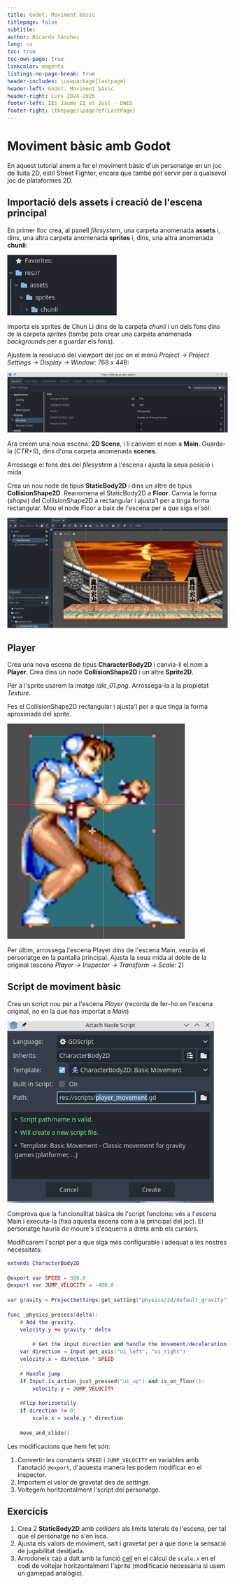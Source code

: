```yaml
---
title: Godot. Moviment bàsic
titlepage: false
subtitle: 
author: Ricardo Sánchez
lang: ca
toc: true
toc-own-page: true
linkcolor: magenta
listings-no-page-break: true
header-includes: \usepackage{lastpage}
header-left: Godot. Moviment bàsic
header-right: Curs 2024-2025
footer-left: IES Jaume II el Just - DWES
footer-right: \thepage/\pageref{LastPage}
---
```


# Moviment bàsic amb Godot

En aquest tutorial anem a fer el moviment bàsic d'un personatge en un joc de lluita 2D, estil Street Fighter, encara que també pot servir per a qualsevol joc de plataformes 2D.

## Importació dels assets i creació de l'escena principal

En primer lloc crea, al panell *filesystem*, una carpeta anomenada **assets** i, dins, una altra carpeta anomenada **sprites** i, dins, una altra anomenada **chunli**:

![assets](images/filesystem_assets.png)

Importa els sprites de Chun Li dins de la carpeta *chunli* i un dels fons dins de la carpeta *sprites* (també pots crear una carpeta anomenada *backgrounds* per a guardar els fons).

Ajustem la resolució del viewport del joc en el menú *Project -> Project Settings -> Display -> Window*: 768 x 448:

![Screen settings](images/screen_settings.png)

Ara creem una nova escena: **2D Scene**, i li canviem el nom a **Main**. Guarda-la (*CTR+S*), dins d'una carpeta anomenada **scenes**.

Arrossega el fons des del *filesystem* a l'escena i ajusta la seua posició i mida.

Crea un nou node de tipus **StaticBody2D** i dins un altre de tipus **CollisionShape2D**. Reanomena el StaticBody2D a **Floor**. Canvia la forma (*shape*) del CollisionShape2D a rectangular i ajusta'l per a tinga forma rectangular. Mou el node Floor a baix de l'escena per a que siga el sòl:

![Main scene](images/background.png)

## Player

Crea una nova escena de tipus **CharacterBody2D** i canvia-li el nom a **Player**. Crea dins un node **CollisionShape2D** i un altre **Sprite2D**.

Per a l'sprite usarem la imatge *idle_01.png*. Arrossega-la a la propietat *Texture*.

Fes el CollisionShape2D rectangular i ajusta'l per a que tinga la forma aproximada del sprite.

![Player](images/player_config.png)

Per últim, arrossega l'escena Player dins de l'escena Main, veuràs el personatge en la pantalla principal. Ajusta la seua mida al doble de la original (escena *Player -> Inspector -> Transform -> Scale*: 2)

## Script de moviment bàsic

Crea un script nou per a l'escena *Player* (recorda de fer-ho en l'escena original, no en la que has importat a *Main*)

![Creació de l'script](images/script_creation.png)

Comprova que la funcionalitat bàsica de l'script funciona: vés a l'escena Main i executa-la (fixa aquesta escena com a la principal del joc). El personatge hauria de moure's d'esquerra a dreta amb els cursors.

Modificarem l'script per a que siga més configurable i adequat a les nostres necessitats:

```lua
extends CharacterBody2D

@export var SPEED = 300.0
@export var JUMP_VELOCITY = -400.0

var gravity = ProjectSettings.get_setting("physics/2d/default_gravity")

func _physics_process(delta):
	# Add the gravity.
	velocity.y += gravity * delta
	
		# Get the input direction and handle the movement/deceleration.
	var direction = Input.get_axis("ui_left", "ui_right")
	velocity.x = direction * SPEED

	# Handle jump.
	if Input.is_action_just_pressed("ui_up") and is_on_floor():
		velocity.y = JUMP_VELOCITY
	
	#Flip horizontally
	if direction != 0:
		scale.x = scale.y * direction

	move_and_slide()
```

Les modificacions que hem fet són:

1. Convertir les constants `SPEED` i `JUMP_VELOCITY` en variables amb l'anotació `@export`, d'aquesta manera les podem modificar en el inspector.
2. Importem el valor de gravetat des de *settings*.
3. Voltegem horitzontalment l'script del personatge.

## Exercicis

1. Crea 2 **StaticBody2D** amb *colliders* als límits laterals de l'escena, per tal que el personatge no s'en isca.
2. Ajusta els valors de moviment, salt i gravetat per a que done la sensació de jugabilitat desitjada.
3. Arrodoneix cap a dalt amb la funció [ceil](https://docs.godotengine.org/en/3.0/classes/class_@gdscript.html#class-gdscript-ceil) en el càlcul de `scale.x` en el codi de voltejar horitzontalment l'sprite (modificació necessària si usem un gamepad analògic).